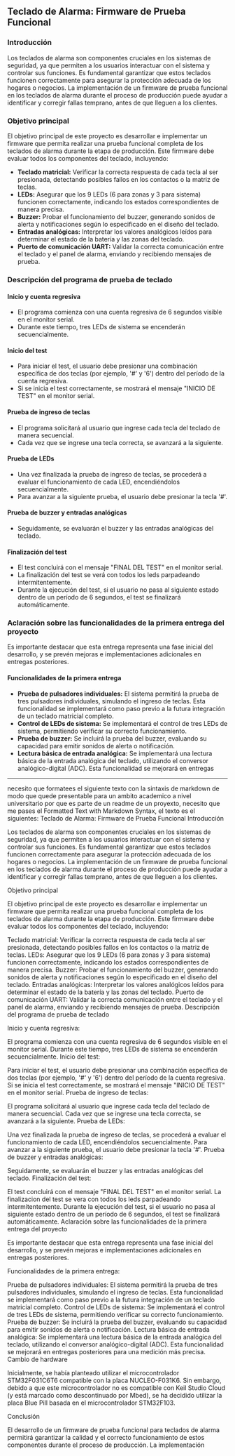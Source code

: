 ## Teclado de Alarma: Firmware de Prueba Funcional

### Introducción

Los teclados de alarma son componentes cruciales en los sistemas de seguridad, ya que permiten a los usuarios interactuar con el sistema y controlar sus funciones. Es fundamental garantizar que estos teclados funcionen correctamente para asegurar la protección adecuada de los hogares o negocios. La implementación de un firmware de prueba funcional en los teclados de alarma durante el proceso de producción puede ayudar a identificar y corregir fallas temprano, antes de que lleguen a los clientes.

### Objetivo principal

El objetivo principal de este proyecto es desarrollar e implementar un firmware que permita realizar una prueba funcional completa de los teclados de alarma durante la etapa de producción. Este firmware debe evaluar todos los componentes del teclado, incluyendo:

* **Teclado matricial:** Verificar la correcta respuesta de cada tecla al ser presionada, detectando posibles fallos en los contactos o la matriz de teclas.
* **LEDs:** Asegurar que los 9 LEDs (6 para zonas y 3 para sistema) funcionen correctamente, indicando los estados correspondientes de manera precisa.
* **Buzzer:** Probar el funcionamiento del buzzer, generando sonidos de alerta y notificaciones según lo especificado en el diseño del teclado.
* **Entradas analógicas:** Interpretar los valores analógicos leídos para determinar el estado de la batería y las zonas del teclado.
* **Puerto de comunicación UART:** Validar la correcta comunicación entre el teclado y el panel de alarma, enviando y recibiendo mensajes de prueba.

### Descripción del programa de prueba de teclado

#### Inicio y cuenta regresiva

* El programa comienza con una cuenta regresiva de 6 segundos visible en el monitor serial.
* Durante este tiempo, tres LEDs de sistema se encenderán secuencialmente.

#### Inicio del test

* Para iniciar el test, el usuario debe presionar una combinación específica de dos teclas (por ejemplo, '#' y '6') dentro del período de la cuenta regresiva.
* Si se inicia el test correctamente, se mostrará el mensaje "INICIO DE TEST" en el monitor serial.

#### Prueba de ingreso de teclas

* El programa solicitará al usuario que ingrese cada tecla del teclado de manera secuencial.
* Cada vez que se ingrese una tecla correcta, se avanzará a la siguiente.

#### Prueba de LEDs

* Una vez finalizada la prueba de ingreso de teclas, se procederá a evaluar el funcionamiento de cada LED, encendiéndolos secuencialmente.
* Para avanzar a la siguiente prueba, el usuario debe presionar la tecla '#'.

#### Prueba de buzzer y entradas analógicas

* Seguidamente, se evaluarán el buzzer y las entradas analógicas del teclado.

#### Finalización del test

* El test concluirá con el mensaje "FINAL DEL TEST" en el monitor serial.
* La finalización del test se verá con todos los leds parpadeando intermitentemente.
* Durante la ejecución del test, si el usuario no pasa al siguiente estado dentro de un período de 6 segundos, el test se finalizará automáticamente.

### Aclaración sobre las funcionalidades de la primera entrega del proyecto

Es importante destacar que esta entrega representa una fase inicial del desarrollo, y se prevén mejoras e implementaciones adicionales en entregas posteriores.

#### Funcionalidades de la primera entrega

* **Prueba de pulsadores individuales:** El sistema permitirá la prueba de tres pulsadores individuales, simulando el ingreso de teclas. Esta funcionalidad se implementará como paso previo a la futura integración de un teclado matricial completo.
* **Control de LEDs de sistema:** Se implementará el control de tres LEDs de sistema, permitiendo verificar su correcto funcionamiento.
* **Prueba de buzzer:** Se incluirá la prueba del buzzer, evaluando su capacidad para emitir sonidos de alerta o notificación.
* **Lectura básica de entrada analógica:** Se implementará una lectura básica de la entrada analógica del teclado, utilizando el conversor analógico-digital (ADC). Esta funcionalidad se mejorará en entregas

-------------------
necesito que formatees el siguiente texto con la sintaxis de markdown de modo que quede presentable para un ambito academico a nivel universitario por que es parte de un readme de un proyexto, necesito que me pases el Formatted Text with Markdown Syntax, el texto es el siguientes:
Teclado de Alarma: Firmware de Prueba Funcional
Introducción

Los teclados de alarma son componentes cruciales en los sistemas de seguridad, ya que permiten a los usuarios interactuar con el sistema y controlar sus funciones. Es fundamental garantizar que estos teclados funcionen correctamente para asegurar la protección adecuada de los hogares o negocios. La implementación de un firmware de prueba funcional en los teclados de alarma durante el proceso de producción puede ayudar a identificar y corregir fallas temprano, antes de que lleguen a los clientes.

Objetivo principal

El objetivo principal de este proyecto es desarrollar e implementar un firmware que permita realizar una prueba funcional completa de los teclados de alarma durante la etapa de producción. Este firmware debe evaluar todos los componentes del teclado, incluyendo:

Teclado matricial: Verificar la correcta respuesta de cada tecla al ser presionada, detectando posibles fallos en los contactos o la matriz de teclas.
LEDs: Asegurar que los 9 LEDs (6 para zonas y 3 para sistema) funcionen correctamente, indicando los estados correspondientes de manera precisa.
Buzzer: Probar el funcionamiento del buzzer, generando sonidos de alerta y notificaciones según lo especificado en el diseño del teclado.
Entradas analógicas: Interpretar los valores analógicos leídos para determinar el estado de la batería y las zonas del teclado.
Puerto de comunicación UART: Validar la correcta comunicación entre el teclado y el panel de alarma, enviando y recibiendo mensajes de prueba.
Descripción del programa de prueba de teclado

Inicio y cuenta regresiva:

El programa comienza con una cuenta regresiva de 6 segundos visible en el monitor serial.
Durante este tiempo, tres LEDs de sistema se encenderán secuencialmente.
Inicio del test:

Para iniciar el test, el usuario debe presionar una combinación específica de dos teclas (por ejemplo, '#' y '6') dentro del período de la cuenta regresiva.
Si se inicia el test correctamente, se mostrará el mensaje "INICIO DE TEST" en el monitor serial.
Prueba de ingreso de teclas:

El programa solicitará al usuario que ingrese cada tecla del teclado de manera secuencial.
Cada vez que se ingrese una tecla correcta, se avanzará a la siguiente.
Prueba de LEDs:

Una vez finalizada la prueba de ingreso de teclas, se procederá a evaluar el funcionamiento de cada LED, encendiéndolos secuencialmente.
Para avanzar a la siguiente prueba, el usuario debe presionar la tecla '#'.
Prueba de buzzer y entradas analógicas:

Seguidamente, se evaluarán el buzzer y las entradas analógicas del teclado.
Finalización del test:

El test concluirá con el mensaje "FINAL DEL TEST" en el monitor serial.
La finalizacion del test se vera con todos los leds parpadeando intermitentemente.
Durante la ejecución del test, si el usuario no pasa al siguiente estado dentro de un período de 6 segundos, el test se finalizará automáticamente.
Aclaración sobre las funcionalidades de la primera entrega del proyecto

Es importante destacar que esta entrega representa una fase inicial del desarrollo, y se prevén mejoras e implementaciones adicionales en entregas posteriores.

Funcionalidades de la primera entrega:

Prueba de pulsadores individuales: El sistema permitirá la prueba de tres pulsadores individuales, simulando el ingreso de teclas. Esta funcionalidad se implementará como paso previo a la futura integración de un teclado matricial completo.
Control de LEDs de sistema: Se implementará el control de tres LEDs de sistema, permitiendo verificar su correcto funcionamiento.
Prueba de buzzer: Se incluirá la prueba del buzzer, evaluando su capacidad para emitir sonidos de alerta o notificación.
Lectura básica de entrada analógica: Se implementará una lectura básica de la entrada analógica del teclado, utilizando el conversor analógico-digital (ADC). Esta funcionalidad se mejorará en entregas posteriores para una medición más precisa.
Cambio de hardware

Inicialmente, se había planteado utilizar el microcontrolador STM32F031C6T6 compatible con la placa NUCLEO-F031K6. Sin embargo, debido a que este microcontrolador no es compatible con Keil Studio Cloud (y está marcado como descontinuado por Mbed), se ha decidido utilizar la placa Blue Pill basada en el microcontrolador STM32F103.

Conclusión

El desarrollo de un firmware de prueba funcional para teclados de alarma permitirá garantizar la calidad y el correcto funcionamiento de estos componentes durante el proceso de producción. La implementación
